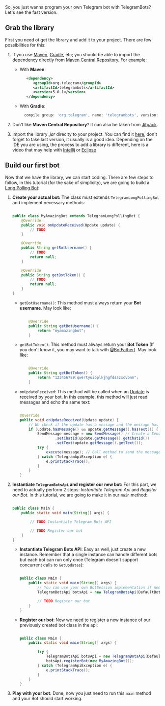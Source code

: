 So, you just wanna program your own Telegram bot with TelegramBots? Let's see the fast version.

## Grab the library
First you need ot get the library and add it to your project. There are few possibilities for this:

1. If you use [Maven](https://maven.apache.org/), [Gradle](https://gradle.org/), etc; you should be able to import the dependency directly from [Maven Central Repository](http://mvnrepository.com/artifact/org.telegram/telegrambots). For example:

    * With **Maven**:
    
        ```xml
           <dependency>
              <groupId>org.telegram</groupId>
              <artifactId>telegrambots</artifactId>
              <version>5.0.1</version>
           </dependency>
        ```
    * With **Gradle**:
    
        ```groovy
          compile group: 'org.telegram', name: 'telegrambots', version: '5.0.1'
        ```
 
2. Don't like **Maven Central Repository**? It can also be taken from [Jitpack](https://jitpack.io/#rubenlagus/TelegramBots).
3. Import the library *.jar* direclty to your project. You can find it [here](https://github.com/rubenlagus/TelegramBots/releases), don't forget to take last version, it usually is a good idea. Depending on the IDE you are using, the process to add a library is different, here is a video that may help with [Intellij](https://www.youtube.com/watch?v=NZaH4tjwMYg) or [Eclipse](https://www.youtube.com/watch?v=VWnfHkBgO1I)


## Build our first bot
Now that we have the library, we can start coding. There are few steps to follow, in this tutorial (for the sake of simplicity), we are going to build a [Long Polling Bot](http://en.wikipedia.org/wiki/Push_technology#Long_polling):

1. **Create your actual bot:**
    The class must extends `TelegramLongPollingBot` and implement necessary methods:

    ```java

    public class MyAmazingBot extends TelegramLongPollingBot {
        @Override
        public void onUpdateReceived(Update update) {
            // TODO
        }

        @Override
        public String getBotUsername() {
            // TODO
            return null;
        }

        @Override
        public String getBotToken() {
            // TODO
            return null;
        }
    }

    ```

    * `getBotUsername()`:  This method must always return your **Bot username**. May look like:


        ```java

            @Override
            public String getBotUsername() {
                return "myamazingbot";
            }

        ```

    * `getBotToken()`: This method must always return your **Bot Token** (If you don't know it, you may want to talk with [@BotFather](https://telegram.me/BotFather)). May look like:

        ```java

            @Override
            public String getBotToken() {
                return "123456789:qwertyuioplkjhgfdsazxcvbnm";
            }

        ```

    * `onUpdateReceived`: This method will be called when an [Update](https://core.telegram.org/bots/api#update) is received by your bot. In this example, this method will just read messages and echo the same text:

        ```java

        @Override
        public void onUpdateReceived(Update update) {
            // We check if the update has a message and the message has text
            if (update.hasMessage() && update.getMessage().hasText()) {
                SendMessage message = new SendMessage() // Create a SendMessage object with mandatory fields
                        .setChatId(update.getMessage().getChatId())
                        .setText(update.getMessage().getText());
                try {
                    execute(message); // Call method to send the message
                } catch (TelegramApiException e) {
                    e.printStackTrace();
                }
            }
        }

        ```

2. **Instantiate `TelegramBotsApi` and register our new bot:**
    For this part, we need to actually perform 2 steps: _Instantiate Telegram Api_ and _Register our Bot_. In this tutorial, we are going to make it in our `main` method:

    ```java

    public class Main {
        public static void main(String[] args) {

            // TODO Instantiate Telegram Bots API

            // TODO Register our bot
        }
    }

    ```

    * **Instantiate Telegram Bots API**: Easy as well, just create a new instance. Remember that a single instance can handle different bots but each bot can run only once (Telegram doesn't support concurrent calls to `GetUpdates`):

        ```java
      
        public class Main {
            public static void main(String[] args) {
                // You can use your own BotSession implementation if needed.
                TelegramBotsApi botsApi = new TelegramBotsApi(DefaultBotSession.class);

                // TODO Register our bot
            }
        }

        ```

    * **Register our bot**: Now we need to register a new instance of our previously created bot class in the api:

        ```java

        public class Main {
            public static void main(String[] args) {

                try {
                    TelegramBotsApi botsApi = new TelegramBotsApi(DefaultBotSession.class);
                    botsApi.registerBot(new MyAmazingBot());
                } catch (TelegramApiException e) {
                    e.printStackTrace();
                }
            }
        }

        ```

3. **Play with your bot:**
    Done, now you just need to run this `main` method and your Bot should start working.
